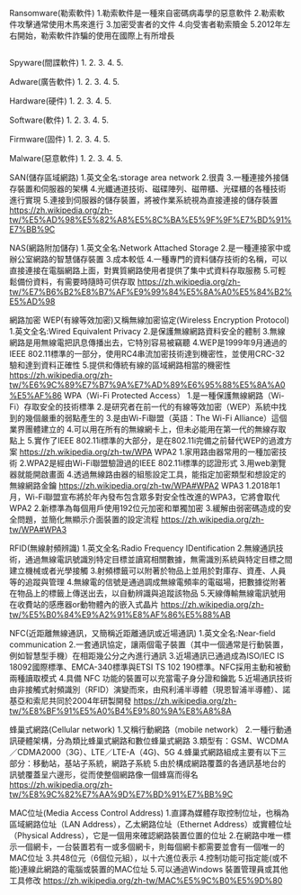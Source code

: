 ```
```
Ransomware(勒索軟件)
1.勒索軟件是一種來自密碼病毒學的惡意軟件
2.勒索軟件攻擊通常使用木馬來進行
3.加密受害者的文件
4.向受害者勒索贖金
5.2012年左右開始，勒索軟件詐騙的使用在國際上有所增長
```
````
Spyware(間諜軟件)
1.
2.
3.
4.
5.

Adware(廣告軟件)
1.
2.
3.
4.
5.

Hardware(硬件)
1.
2.
3.
4.
5.

Software(軟件)
1.
2.
3.
4.
5.

Firmware(固件)
1.
2.
3.
4.
5.

Malware(惡意軟件)
1.
2.
3.
4.
5.

SAN(儲存區域網路)
1.英文全名:storage area network
2.很貴
3.一種連接外接儲存裝置和伺服器的架構
4.光纖通道技術、磁碟陣列、磁帶櫃、光碟櫃的各種技術進行實現
5.連接到伺服器的儲存裝置，將被作業系統視為直接連接的儲存裝置
https://zh.wikipedia.org/zh-tw/%E5%AD%98%E5%82%A8%E5%8C%BA%E5%9F%9F%E7%BD%91%E7%BB%9C

NAS(網路附加儲存)
1.英文全名:Network Attached Storage
2.是一種連接家中或辦公室網路的智慧儲存裝置
3.成本較低
4.一種專門的資料儲存技術的名稱，可以直接連接在電腦網路上面，對異質網路使用者提供了集中式資料存取服務
5.可輕鬆備份資料，有需要時隨時可供存取
https://zh.wikipedia.org/zh-tw/%E7%B6%B2%E8%B7%AF%E9%99%84%E5%8A%A0%E5%84%B2%E5%AD%98

網路加密
WEP(有線等效加密)又稱無線加密協定(Wireless Encryption Protocol)
1.英文全名:Wired Equivalent Privacy
2.是保護無線網路資料安全的體制
3.無線網路是用無線電把訊息傳播出去，它特別容易被竊聽
4.WEP是1999年9月通過的IEEE 802.11標準的一部分，使用RC4串流加密技術達到機密性，並使用CRC-32 驗和達到資料正確性
5.提供和傳統有線的區域網路相當的機密性
https://zh.wikipedia.org/zh-tw/%E6%9C%89%E7%B7%9A%E7%AD%89%E6%95%88%E5%8A%A0%E5%AF%86
WPA（Wi-Fi Protected Access）
1.是一種保護無線網路（Wi-Fi）存取安全的技術標準
2.是研究者在前一代的有線等效加密（WEP）系統中找到的幾個嚴重的弱點產生的
3.是由Wi-Fi聯盟（英語：The Wi-Fi Alliance）這個業界團體建立的
4.可以用在所有的無線網卡上，但未必能用在第一代的無線存取點上
5.實作了IEEE 802.11i標準的大部分，是在802.11i完備之前替代WEP的過渡方案
https://zh.wikipedia.org/zh-tw/WPA
WPA2
1.家用路由器常用的一種加密技術
2.WPA2是經由Wi-Fi聯盟驗證過的IEEE 802.11i標準的認證形式
3.用web瀏覽器就能開啟畫面
4.透過無線路由器的組態設定工具，能指定加密類型和想設定的無線網路金鑰
https://zh.wikipedia.org/zh-tw/WPA#WPA2
WPA3
1.2018年1月，Wi-Fi聯盟宣布將於年內發布包含眾多對安全性改進的WPA3，它將會取代WPA2
2.新標準為每個用戶使用192位元加密和單獨加密
3.緩解由弱密碼造成的安全問題，並簡化無顯示介面裝置的設定流程
https://zh.wikipedia.org/zh-tw/WPA#WPA3

RFID(無線射頻辨識)
1.英文全名:Radio Frequency IDentification
2.無線通訊技術，通過無線電訊號識別特定目標並讀寫相關數據，無需識別系統與特定目標之間建立機械或者光學接觸
3.射頻標籤可以附著於物品上並用於對庫存、資產、人員等的追蹤與管理
4.無線電的信號是通過調成無線電頻率的電磁場，把數據從附著在物品上的標籤上傳送出去，以自動辨識與追蹤該物品
5.天線傳輸無線電訊號用在收費站的感應器or動物體內的嵌入式晶片
https://zh.wikipedia.org/zh-tw/%E5%B0%84%E9%A2%91%E8%AF%86%E5%88%AB

NFC(近距離無線通訊，又簡稱近距離通訊或近場通訊)
1.英文全名:Near-field communication
2.一套通訊協定，讓兩個電子裝置（其中一個通常是行動裝置，例如智慧型手機）在相距幾公分之內進行通訊
3.近場通訊已通過成為ISO/IEC IS 18092國際標準、EMCA-340標準與ETSI TS 102 190標準。NFC採用主動和被動兩種讀取模式
4.具備 NFC 功能的裝置可以充當電子身分證和鑰匙
5.近場通訊技術由非接觸式射頻識別（RFID）演變而來，由飛利浦半導體（現恩智浦半導體）、諾基亞和索尼共同於2004年研製開發
https://zh.wikipedia.org/zh-tw/%E8%BF%91%E5%A0%B4%E9%80%9A%E8%A8%8A

蜂巢式網路(Cellular network)
1.又稱行動網路（mobile network）
2.一種行動通訊硬體架構，分為類比蜂巢式網路和數位蜂巢式網路
3.類型有：GSM、WCDMA／CDMA2000（3G）、LTE／LTE-A（4G)、5G
4.蜂巢式網路組成主要有以下三部分：移動站，基站子系統，網路子系統
5.由於構成網路覆蓋的各通訊基地台的訊號覆蓋呈六邊形，從而使整個網路像一個蜂窩而得名
https://zh.wikipedia.org/zh-tw/%E8%9C%82%E7%AA%9D%E7%BD%91%E7%BB%9C

MAC位址(Media Access Control Address)
1.直譯為媒體存取控制位址，也稱為區域網路位址（LAN Address），乙太網路位址（Ethernet Address）或實體位址（Physical Address），它是一個用來確認網路裝置位置的位址
2.在網路中唯一標示一個網卡，一台裝置若有一或多個網卡，則每個網卡都需要並會有一個唯一的MAC位址
3.共48位元（6個位元組），以十六進位表示
4.控制功能可指定能(或不能)連線此網路的電腦或裝置的MAC位址
5.可以通過Windows 裝置管理員或其他工具修改
https://zh.wikipedia.org/zh-tw/MAC%E5%9C%B0%E5%9D%80




